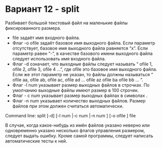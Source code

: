 # Вариант 12 - split
Разбивает большой текстовый файл на маленькие файлы фиксированного размера.

* file задаёт имя входного файла.
* Флаг -o ofile задаёт базовое имя выходного файла. Если параметр
отсутствует, базовое имя выходного файла равняется “x”. Если параметр
равен “-”, в качестве базового имени выходного файла следует использовать
имя входного файла.
* Флаг -d означает, что выходные файлы следует называть “ ofile 1, ofile 2, ofile 3,
ofile 4 …”, где ofile это базовое имя выходного файла. Если же этот параметр не
указан, то файлы должны называться “ ofile aa, ofile ab, ofile ac, ofile ad … ofile az
ofile ba ofile bb … ”.
* Флаг -l num указывает размер выходных файлов в строчках. По умолчанию
выходные файлы имеют размер в 100 строчек.
* Флаг - с num указывает размер выходных файлах в символах .
* Флаг -n num указывает количество выходных файлов. Размер файлов при
этом должен считаться автоматически.

Command line: split [-d] [-l num |-c num |-n num ] [-o ofile ] file

В случае, когда какое-нибудь из имён файлов указано неверно или одновременно
указано несколько флагов управления размером, следует выдать ошибку.
Кроме самой программы, следует написать автоматические тесты к ней.
